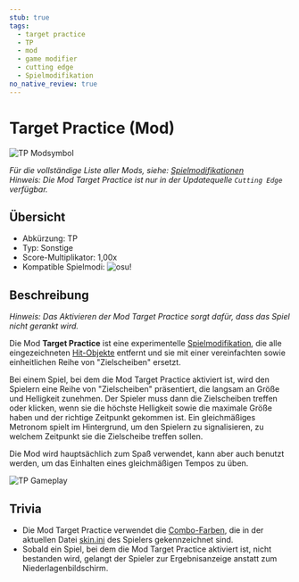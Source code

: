 ```yaml
---
stub: true
tags:
  - target practice
  - TP
  - mod
  - game modifier
  - cutting edge
  - Spielmodifikation
no_native_review: true
---
```


# Target Practice (Mod)

![TP Modsymbol](/wiki/shared/mods/TP.png "Target Practice (TP) Modsymbol")

*Für die vollständige Liste aller Mods, siehe: [Spielmodifikationen](/wiki/Gameplay/Game_modifier)*\
*Hinweis: Die Mod Target Practice ist nur in der Updatequelle `Cutting Edge` verfügbar.*

## Übersicht

- Abkürzung: TP
- Typ: Sonstige
- Score-Multiplikator: 1,00x
- Kompatible Spielmodi: ![][osu!]

## Beschreibung

*Hinweis: Das Aktivieren der Mod Target Practice sorgt dafür, dass das Spiel nicht gerankt wird.*

Die Mod **Target Practice** ist eine experimentelle [Spielmodifikation](/wiki/Gameplay/Game_modifier), die alle eingezeichneten [Hit-Objekte](/wiki/Gameplay/Hit_object) entfernt und sie mit einer vereinfachten sowie einheitlichen Reihe von "Zielscheiben" ersetzt.

Bei einem Spiel, bei dem die Mod Target Practice aktiviert ist, wird den Spielern eine Reihe von "Zielscheiben" präsentiert, die langsam an Größe und Helligkeit zunehmen. Der Spieler muss dann die Zielscheiben treffen oder klicken, wenn sie die höchste Helligkeit sowie die maximale Größe haben und der richtige Zeitpunkt gekommen ist. Ein gleichmäßiges Metronom spielt im Hintergrund, um den Spielern zu signalisieren, zu welchem Zeitpunkt sie die Zielscheibe treffen sollen.

Die Mod wird hauptsächlich zum Spaß verwendet, kann aber auch benutzt werden, um das Einhalten eines gleichmäßigen Tempos zu üben.

![TP Gameplay](img/TP-gameplay.jpg "osu!-Gameplay, bei dem die Mod Target Practice aktiviert ist")

## Trivia

- Die Mod Target Practice verwendet die [Combo-Farben](/wiki/Beatmapping/Combo_colour), die in der aktuellen Datei [skin.ini](/wiki/Skinning/skin.ini) des Spielers gekennzeichnet sind.
- Sobald ein Spiel, bei dem die Mod Target Practice aktiviert ist, nicht bestanden wird, gelangt der Spieler zur Ergebnisanzeige anstatt zum Niederlagenbildschirm.

[osu!]: /wiki/shared/mode/osu.png "osu!"
